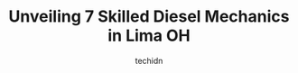 ---
layout: ampstory
image: https://images.unsplash.com/photo-1594420307680-4e404e105d86?ixlib=rb-4.0.3&ixid=MnwxMjA3fDB8MHxwaG90by1wYWdlfHx8fGVufDB8fHx8&auto=format&fit=crop&w=640&h=853&q=80
author: techidn
featured: false
description: Trust your vehicles maintenance and repairs to the 7 best Diesel Mechanic in Lima OH, USA. With their extensive experience, cutting-edge technology, and commitment to customer satisfaction,
title: Unveiling 7 Skilled Diesel Mechanics in Lima OH
cover:
   title: Unveiling 7 Skilled Diesel Mechanics in Lima OH
   subtitle: Rickpate
   background: https://images.unsplash.com/photo-1594420307680-4e404e105d86?ixlib=rb-4.0.3&ixid=MnwxMjA3fDB8MHxwaG90by1wYWdlfHx8fGVufDB8fHx8&auto=format&fit=crop&w=640&h=853&q=80

pages: 
 - layout: thirds
   top: <h1>#1 Best-One Tire & Service of Lima - Truck Service Center</h1>
   bottom: "<p>They take thier good old time unloading while you sit next to this loud container that pumps out a nice burnt rubber smell!!! It took  over 2 hours to unload my trailer w</p>"
   background: https://www.knot35.com/toplist/wp-content/uploads/2023/06/best-diesel-mechanic-1-in-lima-oh-1685841210.jpeg
   backgroundblur: true
 - layout: thirds
   top: <h1>#2 Rogers Automotive</h1>
   bottom: "<p>1215 N McCullough St, Lima, OH 45801, United States</p>"
   background: https://www.knot35.com/toplist/wp-content/uploads/2023/06/best-diesel-mechanic-2-in-lima-oh-1685841210.jpeg
   cta:
      link: https://www.knot35.com/toplist/unveiling-7-skilled-diesel-mechanics-in-lima-oh/
      text: Unveiling 7 Skilled Diesel Mechanics in Lima OH
 - layout: thirds
   top: <h1>#3 Reineke Ford of Lima Service</h1>
   bottom: "<p>1360 Greely Chapel Rd, Lima, OH 45804, United States</p>"
   background: https://www.knot35.com/toplist/wp-content/uploads/2023/06/best-diesel-mechanic-3-in-lima-oh-1685841211.jpeg
   cta:
      link: https://www.knot35.com/toplist/unveiling-7-skilled-diesel-mechanics-in-lima-oh/
      text: Unveiling 7 Skilled Diesel Mechanics in Lima OH
 - layout: thirds
   top: <h1>#4 Performance By Fisher Inc</h1>
   bottom: "<p>1700 N West St, Lima, OH 45801, United States</p>"
   background: https://images.unsplash.com/photo-1484589065579-248aad0d8b13?ixlib=rb-4.0.3&ixid=MnwxMjA3fDB8MHxwaG90by1wYWdlfHx8fGVufDB8fHx8&auto=format&fit=crop&w=640&h=853&q=80
   cta:
      link: https://www.knot35.com/toplist/unveiling-7-skilled-diesel-mechanics-in-lima-oh/
      text: Unveiling 7 Skilled Diesel Mechanics in Lima OH
 - layout: thirds
   top: <h1>#5 Tilton Truck Repair, LLC</h1>
   bottom: "<p>1801 E 4th St, Lima, OH 45804, United States</p>"
   background: https://images.unsplash.com/photo-1614648718611-0635f29016cb?ixlib=rb-4.0.3&ixid=MnwxMjA3fDB8MHxwaG90by1wYWdlfHx8fGVufDB8fHx8&auto=format&fit=crop&w=640&h=853&q=80
   cta:
      link: https://www.knot35.com/toplist/unveiling-7-skilled-diesel-mechanics-in-lima-oh/
      text: Unveiling 7 Skilled Diesel Mechanics in Lima OH
 - layout: thirds
   top: <h1>#6 A1 Automotive</h1>
   bottom: "<p>130 E Wayne St, Lima, OH 45801, United States</p>"
   background: https://images.unsplash.com/photo-1496096265110-f83ad7f96608?ixlib=rb-4.0.3&ixid=MnwxMjA3fDB8MHxwaG90by1wYWdlfHx8fGVufDB8fHx8&auto=format&fit=crop&w=640&h=853&q=80
   cta:
      link: https://www.knot35.com/toplist/unveiling-7-skilled-diesel-mechanics-in-lima-oh/
      text: Unveiling 7 Skilled Diesel Mechanics in Lima OH
 - layout: thirds
   top: <h1>#7 Ffejs Auto Care</h1>
   bottom: "<p>2735 N West St, Lima, OH 45801, United States</p>"
   background: https://images.unsplash.com/photo-1604871000636-074fa5117945?ixlib=rb-4.0.3&ixid=MnwxMjA3fDB8MHxwaG90by1wYWdlfHx8fGVufDB8fHx8&auto=format&fit=crop&w=640&h=853&q=80
   cta:
      link: https://www.knot35.com/toplist/unveiling-7-skilled-diesel-mechanics-in-lima-oh/
      text: Unveiling 7 Skilled Diesel Mechanics in Lima OH
 - layout: thirds
   middle: Continue reading...
   background: https://images.unsplash.com/photo-1546497974-b213c9efb599?ixlib=rb-4.0.3&ixid=MnwxMjA3fDB8MHxwaG90by1wYWdlfHx8fGVufDB8fHx8&auto=format&fit=crop&w=640&h=853&q=80
   cta:
      link: https://www.knot35.com/toplist/unveiling-7-skilled-diesel-mechanics-in-lima-oh/
      text: Unveiling 7 Skilled Diesel Mechanics in Lima OH
      
---